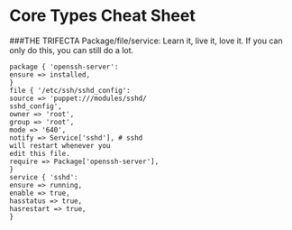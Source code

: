 # Core Types Cheat Sheet

###THE TRIFECTA
Package/file/service: Learn it, live it, love it. If you can
only do this, you can still do a lot.

```
package { 'openssh-server':
ensure => installed,
}
file { '/etc/ssh/sshd_config':
source => 'puppet:///modules/sshd/
sshd_config',
owner => 'root',
group => 'root',
mode => '640',
notify => Service['sshd'], # sshd
will restart whenever you
edit this file.
require => Package['openssh-server'],
}
service { 'sshd':
ensure => running,
enable => true,
hasstatus => true,
hasrestart => true,
}
```